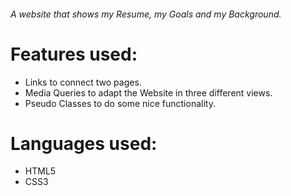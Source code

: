 <h6> A website that shows my Resume, my Goals and my Background. </h6>

# Features used:
- Links to connect two pages.
- Media Queries to adapt the Website in three different views.
- Pseudo Classes to do some nice functionality.

# Languages used:
- HTML5
- CSS3
